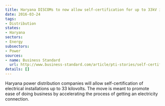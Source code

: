 ```yaml
---
title: Haryana DISCOMs to now allow self-certification for up to 33kV installations
date: 2016-03-24
tags:
- Distribution
states:
- Haryana
sectors:
- Energy
subsectors:
- Power
sources:
- name: Business Standard
  url: http://www.business-standard.com/article/pti-stories/self-certification-scheme-launched-by-haryana-power-companies-116032000588_1.html
details: []
---
```


Haryana power distribution companies will allow self-certification of electrical installations up to 33 kilovolts. The move is meant to promote ease of doing business by accelerating the process of getting an electricity connection.
